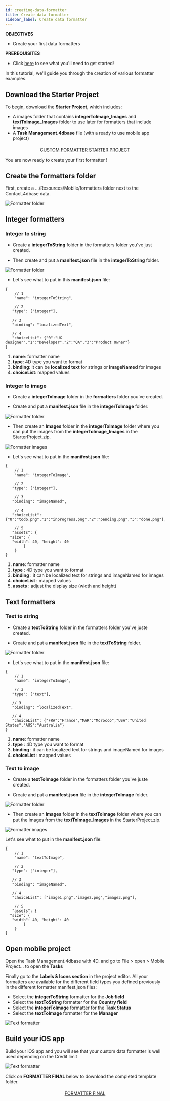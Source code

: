 ```yaml
---
id: creating-data-formatter
title: Create data formatter
sidebar_label: Create data formatter
---
```


<div markdown="1" class = "objectives">

**OBJECTIVES**

* Create your first data formatters
</div>

<div markdown="1" class = "prerequisites">

**PREREQUISITES**

* Click [here](prerequisites.html) to see what you'll need to get started!

</div>

In this tutorial, we'll guide you through the creation of various formatter examples.

## Download the Starter Project

To begin, download the **Starter Project**, which includes:
* A images folder that contains **integerToImage_Images** and **textToImage_Images** folder to use later for formatters that include images
* A **Task Management.4dbase** file (with a ready to use mobile app project)


<div markdown="1" style="text-align: center; margin-top: 20px">
<a class="button"
href="../assets/custom-formatter/CustomFormatterStarterProject.zip">CUSTOM FORMATTER STARTER PROJECT</a>
</div>

You are now ready to create your first formatter !

## Create the formatters folder

First, create a .../Resources/Mobile/formatters folder next to the Contact.4dbase data.

![Formatter folder](assets/custom-formatter/formatter-folder.png)


## Integer formatters

### Integer to string

* Create a **integerToString** folder in the formatters folder you've just created.

* Then create and put a **manifest.json** file in the **integerToString** folder.

![Formatter folder](assets/custom-formatter/formatter-folder-integertostring.png)

* Let's see what to put in this **manifest.json** file:


```
{
	// 1
	"name": "integerToString",

  	// 2
   "type": ["integer"],

   // 3
   "binding": "localizedText",

   // 4
   "choiceList": {"0":"UX designer","1":"Developer","2":"QA","3":"Product Owner"}
}
```

1. **name**: formatter name
2. **type**: 4D type you want to format
3. **binding**: it can be **localized text** for strings or **imageNamed** for images
4. **choiceList**: mapped values


### Integer to image

* Create a **integerToImage** folder in the **formatters** folder you've created.

* Create and put a **manifest.json** file in the **integerToImage** folder.

![Formatter folder](assets/custom-formatter/formatter-folder-integertoimage.png)

* Then create an **Images** folder in the **integerToImage** folder where you can put the images from the **integerToImage_Images** in the StarterProject.zip.

 ![Formatter images](assets/custom-formatter/formatter-images-integertoimage.png)

* Let's see what to put in the **manifest.json** file:


```
{
	// 1
	"name": "integerToImage",

	// 2
   "type": ["integer"],

	// 3
   "binding": "imageNamed",

	// 4 
   "choiceList": {"0":"todo.png","1":"inprogress.png","2":"pending.png","3":"done.png"},
   
	// 5
   "assets": {
  "size": {
   "width": 40, "height": 40
		}
	}
}
```
1. **name**: formatter name
2. **type** : 4D type you want to format
3. **binding** : it can be localized text for strings and imageNamed for images
4. **choiceList** : mapped values
5. **assets** : adjust the display size (width and height)

## Text formatters

### Text to string

* Create a **textToString** folder in the formatters folder you've juste created.

* Create and put a **manifest.json** file in the **textToString** folder.

![Formatter folder](assets/custom-formatter/formatter-folder-texttostring.png)

* Let's see what to put in the **manifest.json** file:



```
{
	// 1
	"name": "integerToImage",

  	// 2
   "type": ["text"],

   // 3
   "binding": "localizedText",

   // 4
   "choiceList": {"FRA":"France","MAR":"Morocco","USA":"United States","AUS":"Australia"}
}
```

1. **name**: formatter name
2. **type** : 4D type you want to format
3. **binding** : it can be localized text for strings and imageNamed for images
4. **choiceList** : mapped values


### Text to image

* Create a **textToImage** folder in the formatters folder you've juste created.

* Create and put a **manifest.json** file in the **integerToImage** folder.

![Formatter folder](assets/custom-formatter/formatter-folder-textToImage.png)

* Then create an **Images** folder in the **textToImage** folder where you can put the images from the **textToImage_Images** in the StarterProject.zip.

![Formatter images](assets/custom-formatter/formatter-images-textToImage.png)


Let's see what to put in the **manifest.json** file:


```
{
	// 1
	"name": "textToImage",

	// 2
   "type": ["integer"],

   // 3
   "binding": "imageNamed",

   // 4
   "choiceList": ["image1.png","image2.png","image3.png"],
   
	// 5
   "assets": {
  "size": {
   "width": 40, "height": 40
		}
	}
}
```


## Open mobile project 

Open the Task Management.4dbase with 4D. and go to File > open > Mobile Project... to open the **Tasks** 

Finally go to the **Labels & Icons section** in the project editor. All your formatters are available for the different field types you defined previously in the different formatter manifest.json files:

* Select the **integerToString** formatter for the **Job field**
* Select the **textToString** formatter for the **Country field**
* Select the **integerToImage** formatter for the **Task Status**
* Select the **textToImage** formatter for the **Manager**


![Text formatter](assets/custom-formatter/formatters-icons-&-labels.png)


## Build your iOS app

Build your iOS app and you will see that your custom data formatter is well used depending on the Credit limit

![Text formatter](assets/custom-formatter/formatters-final-result.png)

Click on **FORMATTER FINAL** below to download the completed template folder.

<div markdown="1" style="text-align: center; margin-top: 20px">
<a class="button"
href="../assets/custom-formatter/CustomFormattersFinalProject">FORMATTER FINAL</a>
</div>
